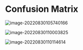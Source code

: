 # Confusion Matrix

![image-20220830105740166](C:/Users/96212/AppData/Roaming/Typora/typora-user-images/image-20220830105740166.png)



![image-20220830110003825](C:/Users/96212/AppData/Roaming/Typora/typora-user-images/image-20220830110003825.png)



![image-20220830110114614](C:/Users/96212/AppData/Roaming/Typora/typora-user-images/image-20220830110114614.png)









